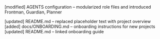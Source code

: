 [modified] AGENTS configuration – modularized role files and introduced Frontman, Guardian, Planner

[updated] README.md – replaced placeholder text with project overview
[added] docs/ONBOARDING.md – onboarding instructions for new projects
[updated] README.md – linked onboarding guide
